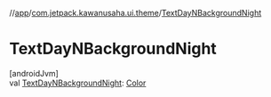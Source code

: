 //[app](../../index.md)/[com.jetpack.kawanusaha.ui.theme](index.md)/[TextDayNBackgroundNight](-text-day-n-background-night.md)

# TextDayNBackgroundNight

[androidJvm]\
val [TextDayNBackgroundNight](-text-day-n-background-night.md): [Color](https://developer.android.com/reference/kotlin/androidx/compose/ui/graphics/Color.html)
